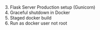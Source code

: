 3. Flask Server Production setup (Gunicorn)
4. Graceful shutdown in Docker
5. Staged docker build
6. Run as docker user not root